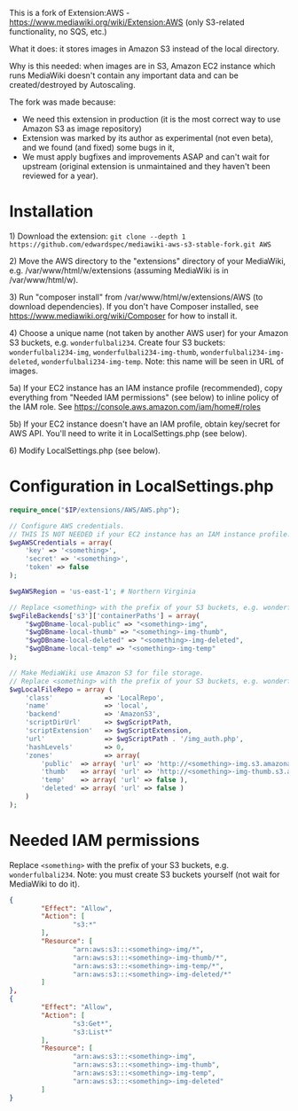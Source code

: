 This is a fork of Extension:AWS - https://www.mediawiki.org/wiki/Extension:AWS (only S3-related functionality, no SQS, etc.)

What it does: it stores images in Amazon S3 instead of the local directory.

Why is this needed: when images are in S3, Amazon EC2 instance which runs MediaWiki doesn't contain any important data and can be created/destroyed by Autoscaling.

The fork was made because:
* We need this extension in production (it is the most correct way to use Amazon S3 as image repository)
* Extension was marked by its author as experimental (not even beta), and we found (and fixed) some bugs in it,
* We must apply bugfixes and improvements ASAP and can't wait for upstream (original extension is unmaintained and they haven't been reviewed for a year).

# Installation

1\) Download the extension: ``git clone --depth 1 https://github.com/edwardspec/mediawiki-aws-s3-stable-fork.git AWS``

2\) Move the AWS directory to the "extensions" directory of your MediaWiki, e.g. /var/www/html/w/extensions (assuming MediaWiki is in /var/www/html/w).

3\) Run "composer install" from /var/www/html/w/extensions/AWS (to download dependencies). If you don't have Composer installed, see https://www.mediawiki.org/wiki/Composer for how to install it.

4\) Choose a unique name (not taken by another AWS user) for your Amazon S3 buckets, e.g. ```wonderfulbali234```. Create four S3 buckets: ```wonderfulbali234-img```, ```wonderfulbali234-img-thumb```, ```wonderfulbali234-img-deleted```, ```wonderfulbali234-img-temp```. Note: this name will be seen in URL of images.

5a\) If your EC2 instance has an IAM instance profile (recommended), copy everything from "Needed IAM permissions" (see below) to inline policy of the IAM role. See https://console.aws.amazon.com/iam/home#/roles

5b\) If your EC2 instance doesn't have an IAM profile, obtain key/secret for AWS API. You'll need to write it in LocalSettings.php (see below).

6\) Modify LocalSettings.php (see below).

# Configuration in LocalSettings.php

```php
require_once("$IP/extensions/AWS/AWS.php");

// Configure AWS credentials.
// THIS IS NOT NEEDED if your EC2 instance has an IAM instance profile.
$wgAWSCredentials = array(
	'key' => '<something>',
	'secret' => '<something>',
	'token' => false
);

$wgAWSRegion = 'us-east-1'; # Northern Virginia

// Replace <something> with the prefix of your S3 buckets, e.g. wonderfulbali234.
$wgFileBackends['s3']['containerPaths'] = array(
	"$wgDBname-local-public" => "<something>-img",
	"$wgDBname-local-thumb" => "<something>-img-thumb",
	"$wgDBname-local-deleted" => "<something>-img-deleted",
	"$wgDBname-local-temp" => "<something>-img-temp"
);

// Make MediaWiki use Amazon S3 for file storage.
// Replace <something> with the prefix of your S3 buckets, e.g. wonderfulbali234.
$wgLocalFileRepo = array (
	'class'             => 'LocalRepo',
	'name'              => 'local',
	'backend'           => 'AmazonS3',
	'scriptDirUrl'      => $wgScriptPath,
	'scriptExtension'   => $wgScriptExtension,
	'url'               => $wgScriptPath . '/img_auth.php',
	'hashLevels'        => 0,
	'zones'             => array(
		'public'  => array( 'url' => 'http://<something>-img.s3.amazonaws.com' ),
		'thumb'   => array( 'url' => 'http://<something>-img-thumb.s3.amazonaws.com' ),
		'temp'    => array( 'url' => false ),
		'deleted' => array( 'url' => false )
	)
);
```

# Needed IAM permissions

Replace ```<something>``` with the prefix of your S3 buckets, e.g. ```wonderfulbali234```.
Note: you must create S3 buckets yourself (not wait for MediaWiki to do it).

```json
{
        "Effect": "Allow",
        "Action": [
                "s3:*"
        ],
        "Resource": [
                "arn:aws:s3:::<something>-img/*",
                "arn:aws:s3:::<something>-img-thumb/*",
                "arn:aws:s3:::<something>-img-temp/*",
                "arn:aws:s3:::<something>-img-deleted/*"
        ]
},
{
        "Effect": "Allow",
        "Action": [
                "s3:Get*",
                "s3:List*"
        ],
        "Resource": [
                "arn:aws:s3:::<something>-img",
                "arn:aws:s3:::<something>-img-thumb",
                "arn:aws:s3:::<something>-img-temp",
                "arn:aws:s3:::<something>-img-deleted"
        ]
}
```
